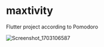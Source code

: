 # maxtivity

Flutter project according to Pomodoro

![Screenshot_1703106587](https://github.com/MunibullahShah/maxtivity/assets/49975985/6e4a2b06-758d-47b9-83b7-0a5d135bef38)
